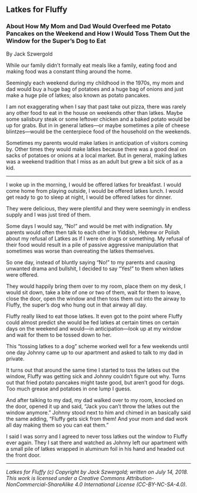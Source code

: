 ## Latkes for Fluffy
### About How My Mom and Dad Would Overfeed me Potato Pancakes on the Weekend and How I Would Toss Them Out the Window for the Super’s Dog to Eat

By Jack Szwergold

While our family didn’t formally eat meals like a family, eating food and making food was a constant thing around the home.

Seemingly each weekend during my childhood in the 1970s, my mom and dad would buy a huge bag of potatoes and a huge bag of onions and just make a huge pile of latkes; also known as potato pancakes.

I am not exaggerating when I say that past take out pizza, there was rarely any other food to eat in the house on weekends other than latkes. Maybe some salisbury steak or some leftover chicken and a baked potato would be up for grabs. But in in general latkes—or maybe sometimes a pile of cheese blintzes—would be the centerpiece food of the household on the weekends.

Sometimes my parents would make latkes in anticipation of visitors coming by. Other times they would make latkes because there was a good deal on sacks of potatoes or onions at a local market. But in general, making latkes was a weekend tradition that I miss as an adult but grew a bit sick of as a kid.

***

I woke up in the morning, I would be offered latkes for breakfast. I would come home from playing outside, I would be offered latkes lunch. I would get ready to go to sleep at night, I would be offered latkes for dinner.

They were delicious, they were plentiful and they were seemingly in endless supply and I was just tired of them.

Some days I would say, “No!” and would be met with indignation. My parents would often then talk to each other in Yiddish, Hebrew or Polish about my refusal of Latkes as if I were on drugs or something. My refusal of their food would result in a pile of passive aggressive manipulation that sometimes was worse than overeating the latkes themselves.

So one day, instead of bluntly saying “No!” to my parents and causing unwanted drama and bullshit, I decided to say “Yes!” to them when latkes were offered.

They would happily bring them over to my room, place them on my desk, I would sit down, take a bite of one or two of them, wait for them to leave, close the door, open the window and then toss them out into the airway to Fluffy, the super’s dog who hung out in that airway all day.

Fluffy really liked to eat those latkes. It even got to the point where Fluffy could almost predict she would be fed latkes at certain times on certain days on the weekend and would—in anticipation—look up at my window and wait for them to be tossed down to her.

This “tossing latkes to a dog” scheme worked well for a few weekends until one day Johnny came up to our apartment and asked to talk to my dad in private.

It turns out that around the same time I started to toss the latkes out the window, Fluffy was getting sick and Johnny couldn’t figure out why. Turns out that fried potato pancakes might taste good, but aren’t good for dogs. Too much grease and potatoes in one lump I guess.

And after talking to my dad, my dad walked over to my room, knocked on the door, opened it up and said, “Jack you can’t throw the latkes out the window anymore.” Johnny stood next to him and chimed in an basically said the same adding, “Fluffy gets sick from them! And your mom and dad work all day making them so you can eat them.”

I said I was sorry and I agreed to never toss latkes out the window to Fluffy ever again. They I sat there and watched as Johnny left our apartment with a small pile of latkes wrapped in aluminum foil in his hand and headed out the front door.

***

*Latkes for Fluffy (c) Copyright by Jack Szwergold; written on July 14, 2018. This work is licensed under a Creative Commons Attribution-NonCommercial-ShareAlike 4.0 International License (CC-BY-NC-SA-4.0).*